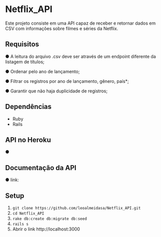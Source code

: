 # Netflix_API
Este projeto consiste em uma API capaz de receber e retornar dados em CSV com informações sobre filmes e séries da Netflix.

## Requisitos

● A leitura do arquivo .csv deve ser através de um endpoint diferente da listagem de títulos;

● Ordenar pelo ano de lançamento;

● Filtrar os registros por ano de lançamento, gênero, país*;

● Garantir que não haja duplicidade de registros;

## Dependências

- Ruby
- Rails 


## API no Heroku
● 

## Documentação da API

● link: 


## Setup

1. `git clone https://github.com/leoalmeidasa/Netflix_API.git`
2. `cd Netflix_API`
3. `rake db:create db:migrate db:seed`
4. `rails s`
5. Abrir o link http://localhost:3000
